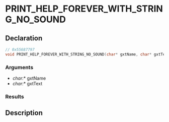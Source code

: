 # PRINT_HELP_FOREVER_WITH_STRING_NO_SOUND

## Declaration
```cpp
// 0x55687797
void PRINT_HELP_FOREVER_WITH_STRING_NO_SOUND(char* gxtName, char* gxtText);
```

### Arguments
- **char*:** gxtName
- **char*:** gxtText

### Results

## Description
